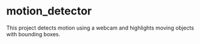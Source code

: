 # motion_detector
 This project detects motion using a webcam and highlights moving objects with bounding boxes.
